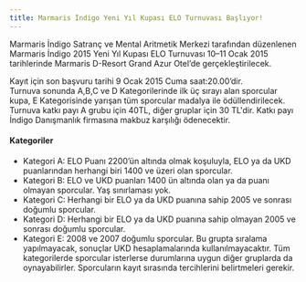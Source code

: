 ```yaml
---
title: Marmaris İndigo Yeni Yıl Kupası ELO Turnuvası Başlıyor!
---
```


Marmaris İndigo Satranç ve Mental Aritmetik Merkezi tarafından düzenlenen Marmaris İndigo 2015 Yeni Yıl Kupası ELO Turnuvası 10–11 Ocak 2015 tarihlerinde Marmaris D-Resort Grand Azur Otel’de gerçekleştirilecek.  

Kayıt için son başvuru tarihi 9 Ocak 2015 Cuma saat:20.00’dir.  
Turnuva sonunda A,B,C ve D Kategorilerinde ilk üç sırayı alan sporcular kupa, E Kategorisinde yarışan tüm sporcular madalya ile ödüllendirilecek.  
Turnuva katkı payı A grubu için 40TL, diğer gruplar için 30 TL'dir. Katkı payı İndigo Danışmanlık firmasına makbuz karşılığı ödenecektir.  

#### Kategoriler
* Kategori A: ELO Puanı 2200’ün altında olmak koşuluyla, ELO ya da UKD puanlarından herhangi biri 1400 ve üzeri olan sporcular.
* Kategori B: ELO ve UKD puanları 1400 ün altında olan ya da puanı olmayan sporcular. Yaş sınırlaması yok.
* Kategori C: Herhangi bir ELO ya da UKD puanına sahip 2005 ve sonrası doğumlu sporcular.
* Kategori D: Herhangi bir ELO ya da UKD puanına sahip olmayan 2005 ve sonrası doğumlu sporcular.
* Kategori E: 2008 ve 2007 doğumlu sporcular. Bu grupta sıralama yapılmayacak, sonuçlar UKD hesaplamalarında kullanılmayacaktır.
Tüm kategorilerde sporcular isterlerse durumlarına uygun diğer gruplarda da oynayabilirler. Sporcuların kayıt sırasında tercihlerini belirtmeleri gerekir.
